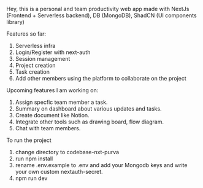 Hey, this is a personal and team productivity web app made with NextJs (Frontend + Serverless backend), DB (MongoDB), ShadCN (UI components library)

Features so far:
1. Serverless infra
2. Login/Register with next-auth
3. Session management
4. Project creation
5. Task creation
6. Add other members using the platform to collaborate on the project

Upcoming features I am working on:
1. Assign specfic team member a task.
2. Summary on dashboard about various updates and tasks.
3. Create document like Notion.
4. Integrate other tools such as drawing board, flow diagram.
5. Chat with team members.

To run the project
1. change directory to codebase-nxt-purva
2. run npm install
3. rename .env.example to .env and add your Mongodb keys and write your own custom nextauth-secret.
4. npm run dev
 

